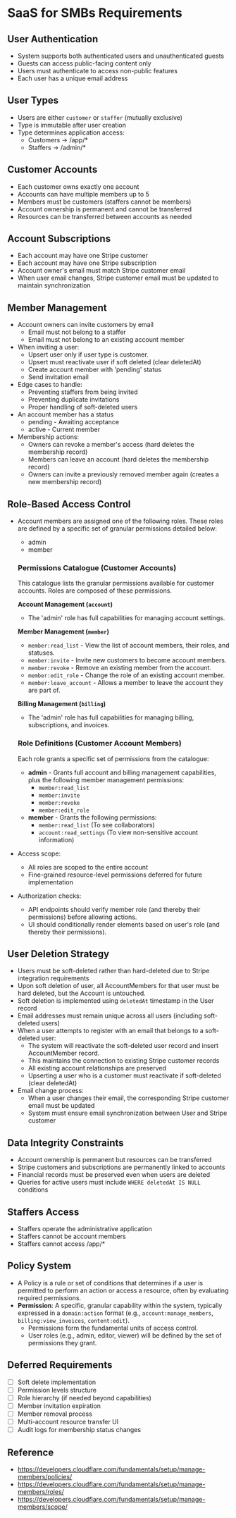 # SaaS for SMBs Requirements

## User Authentication

- System supports both authenticated users and unauthenticated guests
- Guests can access public-facing content only
- Users must authenticate to access non-public features
- Each user has a unique email address

## User Types

- Users are either `customer` or `staffer` (mutually exclusive)
- Type is immutable after user creation
- Type determines application access:
  - Customers -> /app/\*
  - Staffers -> /admin/\*

## Customer Accounts

- Each customer owns exactly one account
- Accounts can have multiple members up to 5
- Members must be customers (staffers cannot be members)
- Account ownership is permanent and cannot be transferred
- Resources can be transferred between accounts as needed

## Account Subscriptions

- Each account may have one Stripe customer
- Each account may have one Stripe subscription
- Account owner's email must match Stripe customer email
- When user email changes, Stripe customer email must be updated to maintain synchronization

## Member Management

- Account owners can invite customers by email
  - Email must not belong to a staffer
  - Email must not belong to an existing account member
- When inviting a user:
  - Upsert user only if user type is customer.
  - Upsert must reactivate user if soft deleted (clear deletedAt)
  - Create account member with 'pending' status
  - Send invitation email
- Edge cases to handle:
  - Preventing staffers from being invited
  - Preventing duplicate invitations
  - Proper handling of soft-deleted users
- An account member has a status
  - pending - Awaiting acceptance
  - active - Current member
- Membership actions:
  - Owners can revoke a member's access (hard deletes the membership record)
  - Members can leave an account (hard deletes the membership record)
  - Owners can invite a previously removed member again (creates a new membership record)

## Role-Based Access Control

- Account members are assigned one of the following roles. These roles are defined by a specific set of granular permissions detailed below:

  - admin
  - member

  ### Permissions Catalogue (Customer Accounts)

  This catalogue lists the granular permissions available for customer accounts. Roles are composed of these permissions.

  **Account Management (`account`)**

  - The 'admin' role has full capabilities for managing account settings.

  **Member Management (`member`)**

  - `member:read_list` - View the list of account members, their roles, and statuses.
  - `member:invite` - Invite new customers to become account members.
  - `member:revoke` - Remove an existing member from the account.
  - `member:edit_role` - Change the role of an existing account member.
  - `member:leave_account` - Allows a member to leave the account they are part of.

  **Billing Management (`billing`)**

  - The 'admin' role has full capabilities for managing billing, subscriptions, and invoices.

  ### Role Definitions (Customer Account Members)

  Each role grants a specific set of permissions from the catalogue:

  - **admin** - Grants full account and billing management capabilities, plus the following member management permissions:
    - `member:read_list`
    - `member:invite`
    - `member:revoke`
    - `member:edit_role`
  - **member** - Grants the following permissions:
    - `member:read_list` (To see collaborators)
    - `account:read_settings` (To view non-sensitive account information)

- Access scope:

  - All roles are scoped to the entire account
  - Fine-grained resource-level permissions deferred for future implementation

- Authorization checks:
  - API endpoints should verify member role (and thereby their permissions) before allowing actions.
  - UI should conditionally render elements based on user's role (and thereby their permissions).

## User Deletion Strategy

- Users must be soft-deleted rather than hard-deleted due to Stripe integration requirements
- Upon soft deletion of user, all AccountMembers for that user must be hard deleted, but the Account is untouched.
- Soft deletion is implemented using `deletedAt` timestamp in the User record
- Email addresses must remain unique across all users (including soft-deleted users)
- When a user attempts to register with an email that belongs to a soft-deleted user:
  - The system will reactivate the soft-deleted user record and insert AccountMember record.
  - This maintains the connection to existing Stripe customer records
  - All existing account relationships are preserved
  - Upserting a user who is a customer must reactivate if soft-deleted (clear deletedAt)
- Email change process:
  - When a user changes their email, the corresponding Stripe customer email must be updated
  - System must ensure email synchronization between User and Stripe customer

## Data Integrity Constraints

- Account ownership is permanent but resources can be transferred
- Stripe customers and subscriptions are permanently linked to accounts
- Financial records must be preserved even when users are deleted
- Queries for active users must include `WHERE deletedAt IS NULL` conditions

## Staffers Access

- Staffers operate the administrative application
- Staffers cannot be account members
- Staffers cannot access /app/\*

## Policy System

- A Policy is a rule or set of conditions that determines if a user is permitted to perform an action or access a resource, often by evaluating required permissions.
- **Permission**: A specific, granular capability within the system, typically expressed in a `domain:action` format (e.g., `account:manage_members`, `billing:view_invoices`, `content:edit`).
  - Permissions form the fundamental units of access control.
  - User roles (e.g., admin, editor, viewer) will be defined by the set of permissions they grant.

## Deferred Requirements

- [ ] Soft delete implementation
- [ ] Permission levels structure
- [ ] Role hierarchy (if needed beyond capabilities)
- [ ] Member invitation expiration
- [ ] Member removal process
- [ ] Multi-account resource transfer UI
- [ ] Audit logs for membership status changes

## Reference

- https://developers.cloudflare.com/fundamentals/setup/manage-members/policies/
- https://developers.cloudflare.com/fundamentals/setup/manage-members/roles/
- https://developers.cloudflare.com/fundamentals/setup/manage-members/scope/
